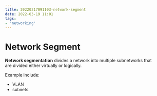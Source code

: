 ```yaml
---
title: 20220217091103-network-segment
date: 2022-03-19 11:01
tags:
- 'networking'
---
```


# Network Segment

**Network segmentation** divides a network into multiple subnetworks that are divided either virtually or logically.

Example include:

* VLAN
* subnets